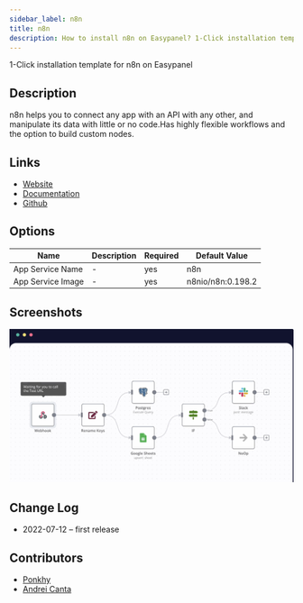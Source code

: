 ```yaml
---
sidebar_label: n8n
title: n8n
description: How to install n8n on Easypanel? 1-Click installation template for n8n on Easypanel
---
```


<!-- generated -->

1-Click installation template for n8n on Easypanel

## Description

n8n helps you to connect any app with an API with any other, and manipulate its data with little or no code.Has highly flexible workflows and the option to build custom nodes.

## Links

- [Website](https://n8n.io/)
- [Documentation](https://docs.n8n.io/)
- [Github](https://github.com/n8n-io/n8n)

## Options

Name | Description | Required | Default Value
-|-|-|-
App Service Name | - | yes | n8n
App Service Image | - | yes | n8nio/n8n:0.198.2

## Screenshots

![n8n Screenshot](./assets/screenshot.png)

## Change Log

- 2022-07-12 – first release

## Contributors

- [Ponkhy](https://github.com/Ponkhy)
- [Andrei Canta](https://github.com/deiucanta)
